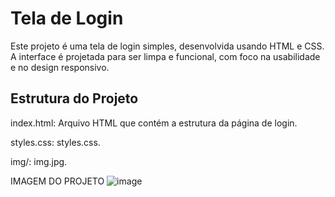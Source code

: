 # Tela de Login
Este projeto é uma tela de login simples, desenvolvida usando HTML e CSS. A interface é projetada para ser limpa e funcional, com foco na usabilidade e no design responsivo.

## Estrutura do Projeto

index.html: Arquivo HTML que contém a estrutura da página de login.

styles.css: styles.css.

img/: img.jpg.


IMAGEM DO PROJETO
![image](https://github.com/user-attachments/assets/8eec1d8e-56f9-432b-a681-b615f2dc258f)

